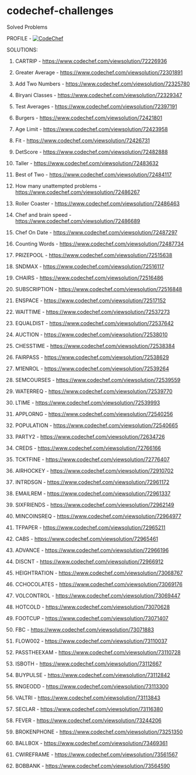 # codechef-challenges
Solved Problems


PROFILE - [![CodeChef](https://img.shields.io/twitter/url?label=CodeChef&logo=CodeChef&style=social&url=https%3A%2F%2Fwww.codechef.com%2Fusers%2Fs_sutharsan_20)](https://www.codechef.com/users/s_sutharsan_20) 

SOLUTIONS:

1) CARTRIP - https://www.codechef.com/viewsolution/72226936

2) Greater Average - https://www.codechef.com/viewsolution/72301891

3) Add Two Numbers - https://www.codechef.com/viewsolution/72325780

4) Biryani Classes - https://www.codechef.com/viewsolution/72329347

5) Test Averages - https://www.codechef.com/viewsolution/72397191

6) Burgers - https://www.codechef.com/viewsolution/72421801

7) Age Limit - https://www.codechef.com/viewsolution/72423958

8) Fit - https://www.codechef.com/viewsolution/72426731

9) DetScore - https://www.codechef.com/viewsolution/72482888

10) Taller - https://www.codechef.com/viewsolution/72483632

11) Best of Two - https://www.codechef.com/viewsolution/72484117

12) How many unattempted problems - https://www.codechef.com/viewsolution/72486267

13) Roller Coaster - https://www.codechef.com/viewsolution/72486463

14) Chef and brain speed - https://www.codechef.com/viewsolution/72486689

15) Chef On Date - https://www.codechef.com/viewsolution/72487297

16) Counting Words - https://www.codechef.com/viewsolution/72487734

17) PRIZEPOOL - https://www.codechef.com/viewsolution/72515638

18) SNDMAX - https://www.codechef.com/viewsolution/72516117

19) CHAIRS - https://www.codechef.com/viewsolution/72516486

20) SUBSCRIPTION - https://www.codechef.com/viewsolution/72516848

21) ENSPACE - https://www.codechef.com/viewsolution/72517152

22) WAITTIME - https://www.codechef.com/viewsolution/72537273

23) EQUALDIST - https://www.codechef.com/viewsolution/72537642

24) AUCTION - https://www.codechef.com/viewsolution/72538010

25) CHESSTIME - https://www.codechef.com/viewsolution/72538384

26) FAIRPASS - https://www.codechef.com/viewsolution/72538629

27) M1ENROL - https://www.codechef.com/viewsolution/72539264

28) SEMCOURSES - https://www.codechef.com/viewsolution/72539559

29) WATERREQ - https://www.codechef.com/viewsolution/72539770

30) LTIME - https://www.codechef.com/viewsolution/72539993

31) APPLORNG - https://www.codechef.com/viewsolution/72540256

32) POPULATION - https://www.codechef.com/viewsolution/72540665

33) PARTY2 - https://www.codechef.com/viewsolution/72634726

34) CREDS - https://www.codechef.com/viewsolution/72766166

35) TCKTFINE - https://www.codechef.com/viewsolution/72776407

36) AIRHOCKEY - https://www.codechef.com/viewsolution/72910702

37) INTRDSGN - https://www.codechef.com/viewsolution/72961172

38) EMAILREM - https://www.codechef.com/viewsolution/72961337

39) SIXFRIENDS - https://www.codechef.com/viewsolution/72962149

40) MINCOINSREQ - https://www.codechef.com/viewsolution/72964977

41) TFPAPER - https://www.codechef.com/viewsolution/72965211

42) CABS - https://www.codechef.com/viewsolution/72965461

43) ADVANCE - https://www.codechef.com/viewsolution/72966196

44) DISCNT - https://www.codechef.com/viewsolution/72966912

45) HEIGHTRATION - https://www.codechef.com/viewsolution/73068767

46) CCHOCOLATES - https://www.codechef.com/viewsolution/73069176

47) VOLCONTROL - https://www.codechef.com/viewsolution/73069447

48) HOTCOLD - https://www.codechef.com/viewsolution/73070628

49) FOOTCUP - https://www.codechef.com/viewsolution/73071407

50) FBC - https://www.codechef.com/viewsolution/73071883

51) FLOW002 - https://www.codechef.com/viewsolution/73110037

52) PASSTHEEXAM - https://www.codechef.com/viewsolution/73110728

53) ISBOTH - https://www.codechef.com/viewsolution/73112667

54) BUYPULSE - https://www.codechef.com/viewsolution/73112842

55) RNGEODD - https://www.codechef.com/viewsolution/73113300

56) VALTRI - https://www.codechef.com/viewsolution/73113843

57) SECLAR - https://www.codechef.com/viewsolution/73116380

58) FEVER - https://www.codechef.com/viewsolution/73244206

59) BROKENPHONE - https://www.codechef.com/viewsolution/73251350

60) BALLBOX - https://www.codechef.com/viewsolution/73469361

61) CWIREFRAME - https://www.codechef.com/viewsolution/73561567

62) BOBBANK - https://www.codechef.com/viewsolution/73564590
